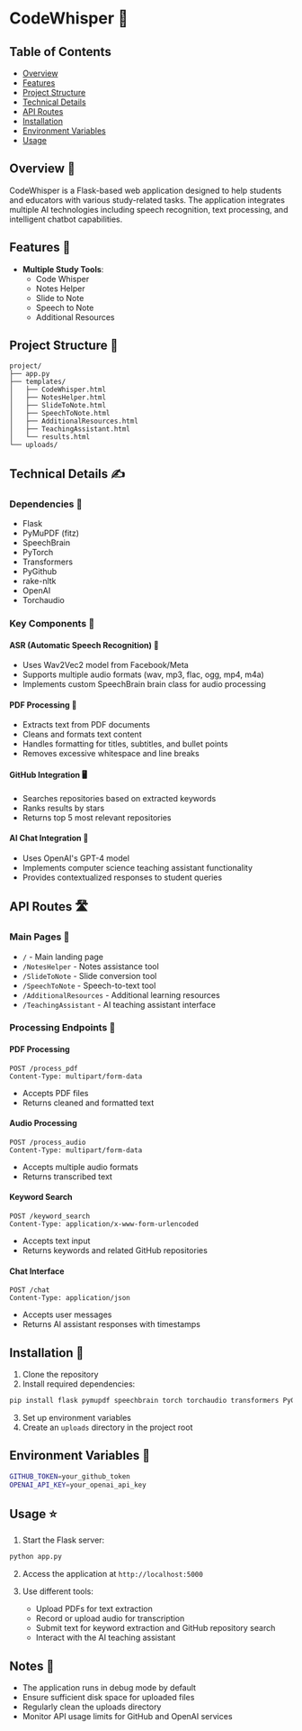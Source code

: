 # CodeWhisper :mage:

## Table of Contents
- [Overview](#overview)
- [Features](#features)
- [Project Structure](#project-structure)
- [Technical Details](#technical-details)
- [API Routes](#api-routes)
- [Installation](#installation)
- [Environment Variables](#environment-variables)
- [Usage](#usage)

## Overview :rocket:
CodeWhisper is a Flask-based web application designed to help students and educators with various study-related tasks. The application integrates multiple AI technologies including speech recognition, text processing, and intelligent chatbot capabilities.

## Features :crystal_ball:
- **Multiple Study Tools**:
  - Code Whisper
  - Notes Helper
  - Slide to Note
  - Speech to Note
  - Additional Resources

## Project Structure :memo:
```
project/
├── app.py
├── templates/
│   ├── CodeWhisper.html
│   ├── NotesHelper.html
│   ├── SlideToNote.html
│   ├── SpeechToNote.html
│   ├── AdditionalResources.html
│   ├── TeachingAssistant.html
│   └── results.html
└── uploads/
```

## Technical Details  :writing_hand:

### Dependencies :toolbox:
- Flask
- PyMuPDF (fitz)
- SpeechBrain
- PyTorch
- Transformers
- PyGithub
- rake-nltk
- OpenAI
- Torchaudio

### Key Components 🔎

#### ASR (Automatic Speech Recognition) :microphone:
- Uses Wav2Vec2 model from Facebook/Meta
- Supports multiple audio formats (wav, mp3, flac, ogg, mp4, m4a)
- Implements custom SpeechBrain brain class for audio processing

#### PDF Processing :notebook:
- Extracts text from PDF documents
- Cleans and formats text content
- Handles formatting for titles, subtitles, and bullet points
- Removes excessive whitespace and line breaks

#### GitHub Integration :desktop_computer:
- Searches repositories based on extracted keywords
- Ranks results by stars
- Returns top 5 most relevant repositories

#### AI Chat Integration :robot:
- Uses OpenAI's GPT-4 model
- Implements computer science teaching assistant functionality
- Provides contextualized responses to student queries

## API Routes :motorway:

### Main Pages :bookmark_tabs:
- `/` - Main landing page
- `/NotesHelper` - Notes assistance tool
- `/SlideToNote` - Slide conversion tool
- `/SpeechToNote` - Speech-to-text tool
- `/AdditionalResources` - Additional learning resources
- `/TeachingAssistant` - AI teaching assistant interface

### Processing Endpoints :pushpin:
#### PDF Processing 
```http
POST /process_pdf
Content-Type: multipart/form-data
```
- Accepts PDF files
- Returns cleaned and formatted text

#### Audio Processing
```http
POST /process_audio
Content-Type: multipart/form-data
```
- Accepts multiple audio formats
- Returns transcribed text

#### Keyword Search
```http
POST /keyword_search
Content-Type: application/x-www-form-urlencoded
```
- Accepts text input
- Returns keywords and related GitHub repositories

#### Chat Interface
```http
POST /chat
Content-Type: application/json
```
- Accepts user messages
- Returns AI assistant responses with timestamps

## Installation :wrench:

1. Clone the repository
2. Install required dependencies:
```bash
pip install flask pymupdf speechbrain torch torchaudio transformers PyGithub rake-nltk openai
```
3. Set up environment variables
4. Create an `uploads` directory in the project root

## Environment Variables :game_die:
```bash
GITHUB_TOKEN=your_github_token
OPENAI_API_KEY=your_openai_api_key
```

## Usage :star:

1. Start the Flask server:
```bash
python app.py
```

2. Access the application at `http://localhost:5000`

3. Use different tools:
   - Upload PDFs for text extraction
   - Record or upload audio for transcription
   - Submit text for keyword extraction and GitHub repository search
   - Interact with the AI teaching assistant

## Notes :key:
- The application runs in debug mode by default
- Ensure sufficient disk space for uploaded files
- Regularly clean the uploads directory
- Monitor API usage limits for GitHub and OpenAI services